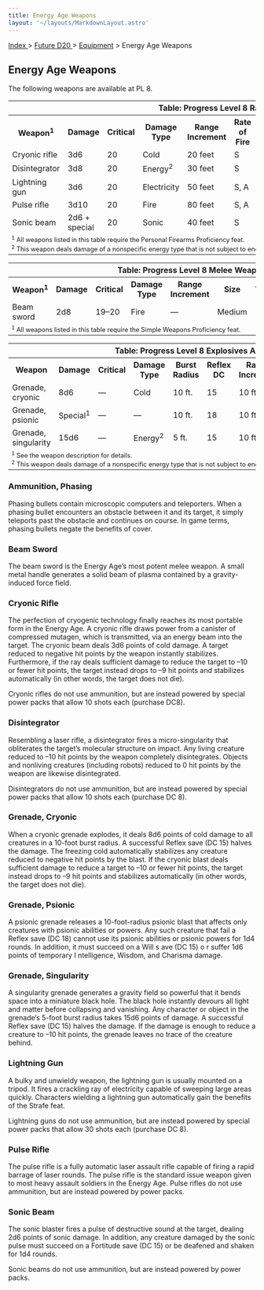 ```yaml
---
title: Energy Age Weapons
layout: '~/layouts/MarkdownLayout.astro'
---
```


[ Index ](/) > [ Future D20 ](/future.d20.srd) > [Equipment](/future.d20.srd/equipment) > Energy Age Weapons

## Energy Age Weapons

The following weapons are available at PL 8.


<table> <tr><th colspan="12">Table: Progress Level 8 Ranged Weapons </th></tr><tr><th>Weapon<sup>1</sup></th><th>Damage</th><th>Critical</th><th>Damage Type</th><th>Range Increment</th><th>Rate of Fire</th><th>Magazine</th><th>Size</th><th>Weight</th><th>Purchase DC</th><th>Restriction</th></tr> <tr><td>Cryonic rifle</td><td>3d6</td><td>20</td><td>Cold</td><td>20 feet</td><td>S</td><td>10 box</td><td>Large</td><td>8 lb.</td><td>21</td><td>Lic (+1)</td></tr> <tr class="shaded"><td>Disintegrator</td><td>3d8</td><td>20</td><td>Energy<sup>2</sup></td><td>30 feet</td><td>S</td><td>10 box</td><td>Large</td><td>6 lb.</td><td>23</td><td>Mil (+3)</td></tr> <tr><td>Lightning gun</td><td>3d6</td><td>20</td><td>Electricity</td><td>50 feet</td><td>S, A</td><td>30 box</td><td>Huge</td><td>30 lb.</td><td>24</td><td>Mil (+3)</td></tr> <tr class="shaded"><td>Pulse rifle</td><td>3d10</td><td>20</td><td>Fire</td><td>80 feet</td><td>S, A</td><td>50 box</td><td>Large</td><td>11 lb.</td><td>21</td><td>Res (+2)</td></tr> <tr><td>Sonic beam</td><td>2d6 + special</td><td>20</td><td>Sonic</td><td>40 feet</td><td>S</td><td>50 box</td><td>Medium</td><td>3 lb.</td><td>18</td><td>Lic (+1)</td></tr> <tr><td colspan="12" style="text-align: left; font-size: .8em"> <sup>1</sup> All weapons listed in this table require the Personal Firearms Proficiency feat.<br/> <sup>2</sup> This weapon deals damage of a nonspecific energy type that is not subject to energy resistance.</td></tr> </table>
 
<table> <tr><th colspan="9">Table: Progress Level 8 Melee Weapons</th></tr> <tr><th>Weapon<sup>1</sup></th><th>Damage</th><th>Critical</th><th>Damage Type</th><th>Range Increment</th><th>Size</th><th>Weight</th><th>Purchase DC</th><th>Restriction</th></tr> <tr><td>Beam sword</td><td>2d8</td><td>19–20</td><td>Fire</td><td>—</td><td>Medium</td><td>1 lb.</td><td>17</td><td>—</td></tr> <tr><td colspan="12" style="text-align: left; font-size: .8em"><sup>1</sup> All weapons listed in this table require the Simple Weapons Proficiency feat.</td></tr> </table>
 <!--
TABLE_PLACEHOLDER_2 --> 
<table> <tr><th colspan="11">Table: Progress Level 8 Explosives And Splash Weapons</th></tr> <tr><th>Weapon</th><th>Damage</th><th>Critical</th><th>Damage Type</th><th>Burst Radius</th><th>Reflex DC</th><th>Range Increment</th><th>Size</th><th>Weight</th><th>Purchase DC</th><th>Restriction</th></tr> <tr><td>Grenade, cryonic</td><td>8d6</td><td>—</td><td>Cold</td><td>10 ft.</td><td>15</td><td>10 ft.</td><td>Small</td><td>2 lb.</td><td>19</td><td>Res (+2) </td></tr><tr class="shaded"><td>Grenade, psionic</td><td>Special<sup>1</sup></td><td>—</td><td>—</td><td>10 ft.</td><td>18</td><td>10 ft.</td><td>Tiny</td><td>1 lb.</td><td>22</td><td>Res (+2) </td></tr><tr><td>Grenade, singularity</td><td>15d6</td><td>—</td><td>Energy<sup>2</sup></td><td>5 ft.</td><td>15</td><td>10 ft.</td><td>Small</td><td>2 lb.</td><td>26</td><td>Mil (+3) </td></tr><tr><td colspan="12" style="text-align: left; font-size: .8em"> <sup>1</sup> See the weapon description for details.<br/> <sup>2</sup> This weapon deals damage of a nonspecific energy type that is not subject to energy resistance.</td></tr> </table>


### Ammunition, Phasing

Phasing bullets contain microscopic computers and teleporters. When a phasing
bullet encounters an obstacle between it and its target, it simply teleports
past the obstacle and continues on course. In game terms, phasing bullets
negate the benefits of cover.

### Beam Sword

The beam sword is the Energy Age’s most potent melee weapon. A small metal
handle generates a solid beam of plasma contained by a gravity-induced force
field.

### Cryonic Rifle

The perfection of cryogenic technology finally reaches its most portable form
in the Energy Age. A cryonic rifle draws power from a canister of compressed
mutagen, which is transmitted, via an energy beam into the target. The cryonic
beam deals 3d6 points of cold damage. A target reduced to negative hit points
by the weapon instantly stabilizes. Furthermore, if the ray deals sufficient
damage to reduce the target to –10 or fewer hit points, the target instead
drops to –9 hit points and stabilizes automatically (in other words, the
target does not die).

Cryonic rifles do not use ammunition, but are instead powered by special power
packs that allow 10 shots each (purchase DC8).

### Disintegrator

Resembling a laser rifle, a disintegrator fires a micro-singularity that
obliterates the target’s molecular structure on impact. Any living creature
reduced to –10 hit points by the weapon completely disintegrates. Objects and
nonliving creatures (including robots) reduced to 0 hit points by the weapon
are likewise disintegrated.

Disintegrators do not use ammunition, but are instead powered by special power
packs that allow 10 shots each (purchase DC 8).

### Grenade, Cryonic

When a cryonic grenade explodes, it deals 8d6 points of cold damage to all
creatures in a 10-foot burst radius. A successful Reflex save (DC 15) halves
the damage. The freezing cold automatically stabilizes any creature reduced to
negative hit points by the blast. If the cryonic blast deals sufficient damage
to reduce a target to –10 or fewer hit points, the target instead drops to –9
hit points and stabilizes automatically (in other words, the target does not
die).

### Grenade, Psionic

A psionic grenade releases a 10-foot-radius psionic blast that affects only
creatures with psionic abilities or powers. Any such creature that fail a
Reflex save (DC 18) cannot use its psionic abilities or psionic powers for 1d4
rounds. In addition, it must succeed on a Will s ave (DC 15) o r suffer 1d6
points of temporary I ntelligence, Wisdom, and Charisma damage.

### Grenade, Singularity

A singularity grenade generates a gravity field so powerful that it bends
space into a miniature black hole. The black hole instantly devours all light
and matter before collapsing and vanishing. Any character or object in the
grenade’s 5-foot burst radius takes 15d6 points of damage. A successful Reflex
save (DC 15) halves the damage. If the damage is enough to reduce a creature
to –10 hit points, the grenade leaves no trace of the creature behind.

### Lightning Gun

A bulky and unwieldy weapon, the lightning gun is usually mounted on a tripod.
It fires a crackling ray of electricity capable of sweeping large areas
quickly. Characters wielding a lightning gun automatically gain the benefits
of the Strafe feat.

Lightning guns do not use ammunition, but are instead powered by special power
packs that allow 30 shots each (purchase DC 8).

### Pulse Rifle

The pulse rifle is a fully automatic laser assault rifle capable of firing a
rapid barrage of laser rounds. The pulse rifle is the standard issue weapon
given to most heavy assault soldiers in the Energy Age. Pulse rifles do not
use ammunition, but are instead powered by power packs.

### Sonic Beam

The sonic blaster fires a pulse of destructive sound at the target, dealing
2d6 points of sonic damage. In addition, any creature damaged by the sonic
pulse must succeed on a Fortitude save (DC 15) or be deafened and shaken for
1d4 rounds.

Sonic beams do not use ammunition, but are instead powered by power packs.

